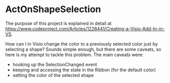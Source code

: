 # ActOnShapeSelection

The purpose of this project is explained in detail at https://www.codeproject.com/Articles/1228441/Creating-a-Visio-Add-In-in-VS.

How can I in Visio change the color to a previously selected color just by selecting a shape?
Sounds simple enough, but there are some caveats, so here is my attempt to tackle this problem. The main caveats were:
* hooking up the SelectionChanged event
* keeping and accessing the state in the Ribbon (for the default color)
* setting the color of the selected shape
